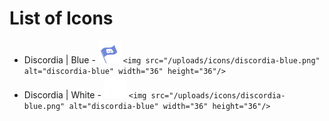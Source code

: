 <!-- TITLE: Icons -->
<!-- SUBTITLE: Page listing icons to be used around the Wiki to represent different things. -->

# List of Icons

* Discordia | Blue - <img src="/uploads/icons/discordia-blue.png" alt="discordia-blue" width="36" height="36"/> `<img src="/uploads/icons/discordia-blue.png" alt="discordia-blue" width="36" height="36"/>`
* Discordia | White - <img src="/uploads/icons/discordia-white.png" alt="discordia-white" width="36" height="36"/> `<img src="/uploads/icons/discordia-blue.png" alt="discordia-blue" width="36" height="36"/>`